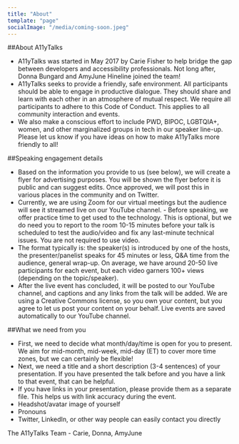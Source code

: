 ```yaml
---
title: "About"
template: "page"
socialImage: "/media/coming-soon.jpeg"
---
```


##About A11yTalks
- A11yTalks was started in May 2017 by Carie Fisher to help bridge the gap between developers and accessibility professionals. Not long after, Donna Bungard and AmyJune Hineline joined the team!
- A11yTalks seeks to provide a friendly, safe environment. All participants should be able to engage in productive dialogue. They should share and learn with each other in an atmosphere of mutual respect. We require all participants to adhere to this Code of Conduct. This applies to all community interaction and events.
- We also make a conscious effort to include PWD, BIPOC, LGBTQIA+, women, and other marginalized groups in tech in our speaker line-up. Please let us know if you have ideas on how to make A11yTalks more friendly to all!

##Speaking engagement details
- Based on the information you provide to us (see below), we will create a flyer for advertising purposes. You will be shown the flyer before it is public and can suggest edits. Once approved, we will post this in various places in the community and on Twitter.
- Currently, we are using Zoom for our virtual meetings but the audience will see it streamed live on our YouTube channel. - Before speaking, we offer practice time to get used to the technology. This is optional, but we do need you to report to the room 10-15 minutes before your talk is scheduled to test the audio/video and fix any last-minute technical issues. You are not required to use video.
- The format typically is: the speaker(s) is introduced by one of the hosts, the presenter/panelist speaks for 45 minutes or less, Q&A time from the audience, general wrap-up. On average, we have around 20-50 live participants for each event, but each video garners 100+ views (depending on the topic/speaker).
- After the live event has concluded, it will be posted to our YouTube channel, and captions and any links from the talk will be added. We are using a Creative Commons license, so you own your content, but you agree to let us post your content on your behalf. Live events are saved automatically to our YouTube channel.
 
##What we need from you
- First, we need to decide what month/day/time is open for you to present. We aim for mid-month, mid-week, mid-day (ET) to cover more time zones, but we can certainly be flexible!
- Next, we need a title and a short description (3-4 sentences) of your presentation. If you have presented the talk before and you have a link to that event, that can be helpful.
- If you have links in your presentation, please provide them as a separate file. This helps us with link accuracy during the event.
- Headshot/avatar image of yourself
- Pronouns
- Twitter, LinkedIn, or other way people can easily contact you directly
 
The A11yTalks Team - Carie, Donna, AmyJune
